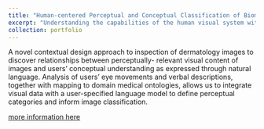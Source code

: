 ```yaml
---
title: "Human-centered Perceptual and Conceptual Classification of Biomedical Images"
excerpt: "Understanding the capabilities of the human visual system with respect to biomedical imaging and in extracting and utilizing tacit knowledge of domain experts <p align="center"><img width='600' src='/images/IMG_00001.jpg'></p>"
collection: portfolio
---
```


A novel contextual design approach to inspection of dermatology images to discover relationships between perceptually- relevant visual content of images and users’ conceptual understanding as expressed through natural language. Analysis of users’ eye movements and verbal descriptions, together with mapping to domain medical ontologies, allows us to integrate visual data with a user-specified language model to define perceptual categories and inform image classification.

[more information here](http://hccl.gccis.rit.edu/index.php/research-projects)
